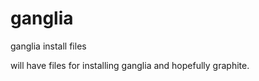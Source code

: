 ganglia
=======

ganglia install files

will have files for installing ganglia and hopefully graphite.
